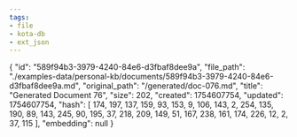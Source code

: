 ```yaml
---
tags:
- file
- kota-db
- ext_json
---
```

{
  "id": "589f94b3-3979-4240-84e6-d3fbaf8dee9a",
  "file_path": "./examples-data/personal-kb/documents/589f94b3-3979-4240-84e6-d3fbaf8dee9a.md",
  "original_path": "/generated/doc-076.md",
  "title": "Generated Document 76",
  "size": 202,
  "created": 1754607754,
  "updated": 1754607754,
  "hash": [
    174,
    197,
    137,
    159,
    93,
    153,
    9,
    106,
    143,
    2,
    254,
    135,
    190,
    89,
    143,
    245,
    90,
    195,
    37,
    218,
    209,
    149,
    51,
    167,
    238,
    161,
    174,
    226,
    12,
    2,
    37,
    115
  ],
  "embedding": null
}